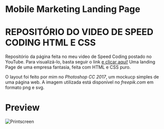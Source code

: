 # Mobile Marketing Landing Page
# REPOSITÓRIO DO VIDEO DE SPEED CODING HTML E CSS
Repositório da página feita no meu video de Speed Coding postado no YouTube. Para visualizá-lo, basta seguir o link [e clicar aqui!](https://www.youtube.com/watch?v=PxuYOk6rJas)
Uma landing Page de uma empresa fantasia, feita com HTML e CSS puro.

O layout foi feito por mim no *Photoshop CC 2017*, um mockucp simples de uma página web. A imagem utilizada está disponível no *freepik.com* em formato png e svg.

# Preview

![Printscreen](https://i.imgur.com/5IJwB6T.png)




